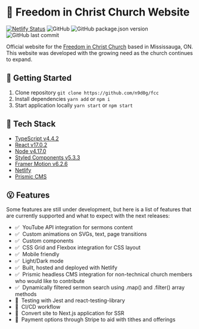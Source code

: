 # 📰 Freedom in Christ Church Website

[![Netlify Status](https://api.netlify.com/api/v1/badges/ec4b3ca5-b231-41e5-a9c5-99567360564c/deploy-status)](https://app.netlify.com/sites/fcccanada/deploys)
![GitHub](https://img.shields.io/github/license/n9d0g/fcc?style=flat-square)
![GitHub package.json version](https://img.shields.io/github/package-json/v/n9d0g/fcc?style=flat-square)
![GitHub last commit](https://img.shields.io/github/last-commit/n9d0g/fcc?style=flat-square)

Official website for the [Freedom in Christ Church](https://www.fcccanada.ca) based in Mississauga, ON. This website was developed with the growing need as the church continues to expand.

## 🏁 Getting Started

1. Clone repository `git clone https://github.com/n9d0g/fcc`
2. Install dependencies `yarn add` or `npm i`
3. Start application locally `yarn start` or `npm start`

## 😤 Tech Stack

- [TypeScript v4.4.2](https://www.typescriptlang.org/)
- [React v17.0.2](https://reactjs.org/)
- [Node v4.17.0](https://nodejs.org/en/)
- [Styled Components v5.3.3](https://styled-components.com/)
- [Framer Motion v6.2.6](https://www.framer.com/motion/)
- [Netlify](https://www.netlify.com/)
- [Prismic CMS](https://prismic.io/)

## 😮 Features

Some features are still under development, but here is a list of features that are currently supported and what to expect with the next releases:

- ✅ &nbsp;YouTube API integration for sermons content
- ✅ &nbsp;Custom animations on SVGs, text, page transitions
- ✅ &nbsp;Custom components
- ✅ &nbsp;CSS Grid and Flexbox integration for CSS layout
- ✅ &nbsp;Mobile friendly
- ✅ &nbsp;Light/Dark mode
- ✅ &nbsp;Built, hosted and deployed with Netlify
- ✅ &nbsp;Prismic headless CMS integration for non-technical church members who would like to contribute
- ✅ &nbsp;Dynamically filtered sermon search using .map() and .filter() array methods
- 🚧 &nbsp;Testing with Jest and react-testing-library
- 🚧 &nbsp;CI/CD workflow
- 🚧 &nbsp;Convert site to Next.js application for SSR
- 🚧 &nbsp;Payment options through Stripe to aid with tithes and offerings
